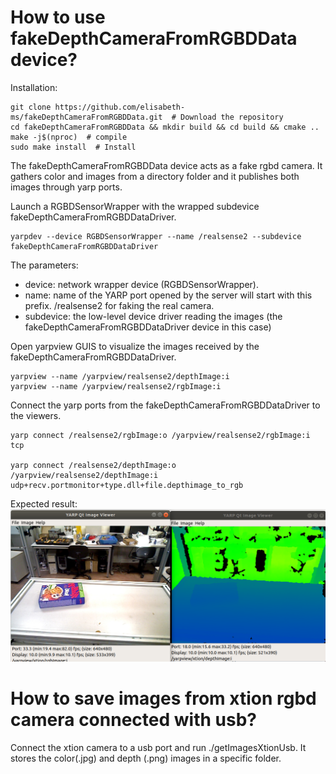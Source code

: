 # How to use fakeDepthCameraFromRGBDData device?

Installation:

```
git clone https://github.com/elisabeth-ms/fakeDepthCameraFromRGBDData.git  # Download the repository
cd fakeDepthCameraFromRGBDData && mkdir build && cd build && cmake ..
make -j$(nproc)  # compile
sudo make install  # Install 
```

The fakeDepthCameraFromRGBDData device acts as a fake rgbd camera. It gathers color and images from a directory folder and it publishes both images through yarp ports.

Launch a RGBDSensorWrapper with the wrapped subdevice fakeDepthCameraFromRGBDDataDriver.
```
yarpdev --device RGBDSensorWrapper --name /realsense2 --subdevice fakeDepthCameraFromRGBDDataDriver
```
The parameters:
- device: network wrapper device (RGBDSensorWrapper). 
- name:  name of the YARP port opened by the server will start with this prefix. /realsense2 for faking the real camera.
- subdevice:  the low-level device driver reading the images (the fakeDepthCameraFromRGBDDataDriver device in this case)

Open yarpview GUIS to visualize the images received by the fakeDepthCameraFromRGBDDataDriver.
```
yarpview --name /yarpview/realsense2/depthImage:i
yarpview --name /yarpview/realsense2/rgbImage:i
```

Connect the yarp ports from the fakeDepthCameraFromRGBDDataDriver to the viewers.

```
yarp connect /realsense2/rgbImage:o /yarpview/realsense2/rgbImage:i tcp

yarp connect /realsense2/depthImage:o /yarpview/realsense2/depthImage:i udp+recv.portmonitor+type.dll+file.depthimage_to_rgb
```

Expected result:
![alt text](https://github.com/elisabeth-ms/fakeDepthCameraFromRGBDData/blob/master/color_depth_viewers.png?raw=true)

# How to save images from xtion rgbd camera connected with usb? 
Connect the xtion camera to a usb port and run ./getImagesXtionUsb. It stores the color(.jpg) and depth (.png) images in a specific folder.
